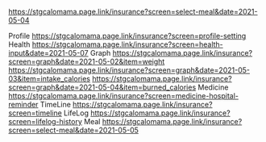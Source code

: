 
https://stgcalomama.page.link/insurance?screen=select-meal&date=2021-05-04

Profile
https://stgcalomama.page.link/insurance?screen=profile-setting
Health
https://stgcalomama.page.link/insurance?screen=health-input&date=2021-05-07
Graph
https://stgcalomama.page.link/insurance?screen=graph&date=2021-05-02&item=weight
https://stgcalomama.page.link/insurance?screen=graph&date=2021-05-03&item=intake_calories
https://stgcalomama.page.link/insurance?screen=graph&date=2021-05-04&item=burned_calories
Medicine
https://stgcalomama.page.link/insurance?screen=medicine-hospital-reminder
TimeLine
https://stgcalomama.page.link/insurance?screen=timeline
LifeLog
https://stgcalomama.page.link/insurance?screen=lifelog-history
Meal
https://stgcalomama.page.link/insurance?screen=select-meal&date=2021-05-05
